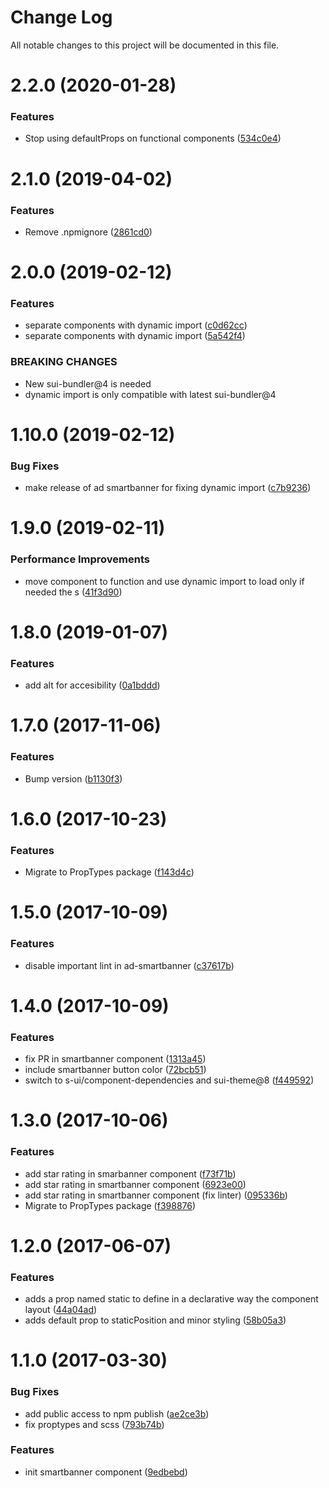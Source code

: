 # Change Log

All notable changes to this project will be documented in this file.

# 2.2.0 (2020-01-28)


### Features

* Stop using defaultProps on functional components ([534c0e4](https://github.com/SUI-Components/schibsted-spain-components/commit/534c0e412e7fdf372a66cb291a738164eea84e81))



# 2.1.0 (2019-04-02)


### Features

* Remove .npmignore ([2861cd0](https://github.com/SUI-Components/schibsted-spain-components/commit/2861cd06def93ef60062ef14622f093a31ad3ecb))



# 2.0.0 (2019-02-12)


### Features

* separate components with dynamic import ([c0d62cc](https://github.com/SUI-Components/schibsted-spain-components/commit/c0d62cc113af4201cd94d23c913df8423b0b7579))
* separate components with dynamic import ([5a542f4](https://github.com/SUI-Components/schibsted-spain-components/commit/5a542f4038aaec5a6192d9510768ee86128d133d))


### BREAKING CHANGES

* New sui-bundler@4 is needed
* dynamic import is only compatible with latest sui-bundler@4



# 1.10.0 (2019-02-12)


### Bug Fixes

* make release of ad smartbanner for fixing dynamic import ([c7b9236](https://github.com/SUI-Components/schibsted-spain-components/commit/c7b923618d0cf82c64e73560cb03482d5652d112))



# 1.9.0 (2019-02-11)


### Performance Improvements

* move component to function and use dynamic import to load only if needed the s ([41f3d90](https://github.com/SUI-Components/schibsted-spain-components/commit/41f3d90c13611d5be7d3e163f84b050b532c7a54))



# 1.8.0 (2019-01-07)


### Features

* add alt for accesibility ([0a1bddd](https://github.com/SUI-Components/schibsted-spain-components/commit/0a1bddd3458ce44631aafb78486e0e73623afe42))



# 1.7.0 (2017-11-06)


### Features

* Bump version ([b1130f3](https://github.com/SUI-Components/schibsted-spain-components/commit/b1130f3554c777c5511a306416db198c70a67703))



# 1.6.0 (2017-10-23)


### Features

* Migrate to PropTypes package ([f143d4c](https://github.com/SUI-Components/schibsted-spain-components/commit/f143d4ce41d9b7cdfa1e88c91b073f612152cf26))



# 1.5.0 (2017-10-09)


### Features

* disable important lint in ad-smartbanner ([c37617b](https://github.com/SUI-Components/schibsted-spain-components/commit/c37617b6fc73120205328df28eec9d9f214c064e))



# 1.4.0 (2017-10-09)


### Features

* fix PR in smartbanner component ([1313a45](https://github.com/SUI-Components/schibsted-spain-components/commit/1313a452c8fa24b33dd0eb7721c9544449ec91d5))
* include smartbanner button color ([72bcb51](https://github.com/SUI-Components/schibsted-spain-components/commit/72bcb51a723d16dd86266ac54539fa4f5602bfcd))
* switch to s-ui/component-dependencies and sui-theme@8 ([f449592](https://github.com/SUI-Components/schibsted-spain-components/commit/f449592e2d64b780cb6b651cd56c5b194dc8aae3))



# 1.3.0 (2017-10-06)


### Features

* add star rating in smarbanner component ([f73f71b](https://github.com/SUI-Components/schibsted-spain-components/commit/f73f71b7a4cd37d1b902deb25ba4383e30e842e9))
* add star rating in smartbanner component ([6923e00](https://github.com/SUI-Components/schibsted-spain-components/commit/6923e00fea6e5eaca8ec13dbd505126a3ada9062))
* add star rating in smartbanner component (fix linter) ([095336b](https://github.com/SUI-Components/schibsted-spain-components/commit/095336b31b65d59ae0b54a4ea67030880f9cf70f))
* Migrate to PropTypes package ([f398876](https://github.com/SUI-Components/schibsted-spain-components/commit/f398876e3b8f26016e050e826e97a9a1ba989ef8))



# 1.2.0 (2017-06-07)


### Features

* adds a prop named static to define in a declarative way the component layout ([44a04ad](https://github.com/SUI-Components/schibsted-spain-components/commit/44a04addb845d74a9641191be19b32bf585f6f5d))
* adds default prop to staticPosition and minor styling ([58b05a3](https://github.com/SUI-Components/schibsted-spain-components/commit/58b05a3aa9b577a5a367f30397a7dc1630131980))



# 1.1.0 (2017-03-30)


### Bug Fixes

* add public access to npm publish ([ae2ce3b](https://github.com/SUI-Components/schibsted-spain-components/commit/ae2ce3b7124ae6ab4256c6957fe502759871d6d4))
* fix proptypes and scss ([793b74b](https://github.com/SUI-Components/schibsted-spain-components/commit/793b74bb9802be99d990a7ea8cfb709952d33e28))


### Features

* init smartbanner component ([9edbebd](https://github.com/SUI-Components/schibsted-spain-components/commit/9edbebdf27d6d7b809d7feb7f61b4bbaf1dee466))



